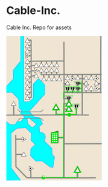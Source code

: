 # Cable-Inc.
Cable Inc. Repo for assets

![concept-img](https://raw.githubusercontent.com/7yl4r/Cable-Inc./master/concept.png)
